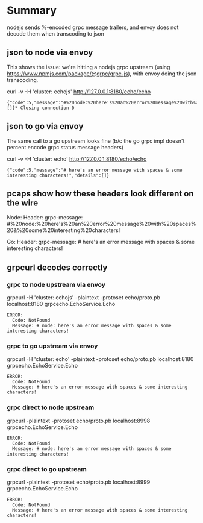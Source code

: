 # Summary

nodejs sends %-encoded grpc message trailers, and envoy does not decode them when transcoding to json

## json to node via envoy

This shows the issue: we're hitting a nodejs grpc upstream (using https://www.npmjs.com/package/@grpc/grpc-js), with envoy doing the json transcoding.

curl -v  -H 'cluster: echojs' http://127.0.0.1:8180/echo/echo

	{"code":5,"message":"#%20node:%20here's%20an%20error%20message%20with%20spaces%20&%20some%20interesting%20characters!","details":[]}* Closing connection 0

## json to go via envoy

The same call to a go upstream looks fine (b/c the go grpc impl doesn't percent encode grpc status message headers)

curl -v  -H 'cluster: echo' http://127.0.0.1:8180/echo/echo

	{"code":5,"message":"# here's an error message with spaces & some interesting characters!","details":[]}

## pcaps show how these headers look different on the wire

Node:
        Header: grpc-message: #%20node:%20here's%20an%20error%20message%20with%20spaces%20&%20some%20interesting%20characters!

Go:
        Header: grpc-message: # here's an error message with spaces & some interesting characters!



## grpcurl decodes correctly

### grpc to node upstream via envoy

grpcurl -H 'cluster: echojs' -plaintext -protoset echo/proto.pb localhost:8180 grpcecho.EchoService.Echo

	ERROR:
	  Code: NotFound
	  Message: # node: here's an error message with spaces & some interesting characters!

### grpc to go upstream via envoy

grpcurl -H 'cluster: echo' -plaintext -protoset echo/proto.pb localhost:8180 grpcecho.EchoService.Echo

	ERROR:
	  Code: NotFound
	  Message: # here's an error message with spaces & some interesting characters!


### grpc direct to node upstream

grpcurl -plaintext -protoset echo/proto.pb localhost:8998 grpcecho.EchoService.Echo

	ERROR:
	  Code: NotFound
	  Message: # node: here's an error message with spaces & some interesting characters!


### grpc direct to go upstream

grpcurl -plaintext -protoset echo/proto.pb localhost:8999 grpcecho.EchoService.Echo

	ERROR:
	  Code: NotFound
	  Message: # here's an error message with spaces & some interesting characters!





